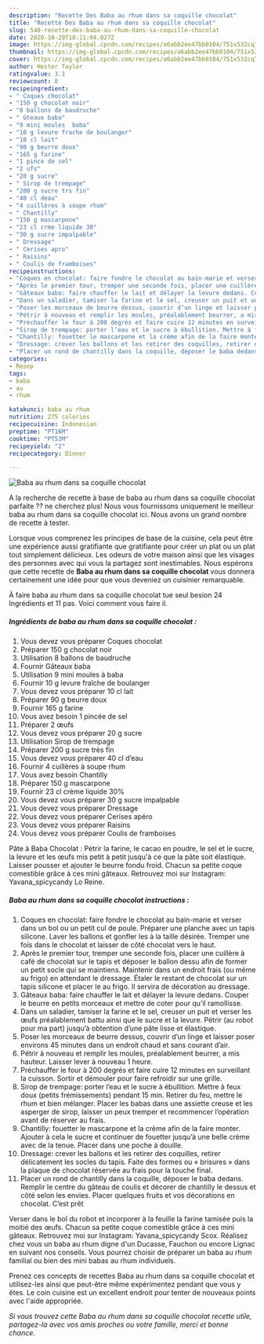 ```yaml
---
description: "Recette Des Baba au rhum dans sa coquille chocolat"
title: "Recette Des Baba au rhum dans sa coquille chocolat"
slug: 540-recette-des-baba-au-rhum-dans-sa-coquille-chocolat
date: 2020-10-20T18:11:04.027Z
image: https://img-global.cpcdn.com/recipes/a6abb2ee47bb0104/751x532cq70/baba-au-rhum-dans-sa-coquille-chocolat-photo-principale-de-la-recette.jpg
thumbnail: https://img-global.cpcdn.com/recipes/a6abb2ee47bb0104/751x532cq70/baba-au-rhum-dans-sa-coquille-chocolat-photo-principale-de-la-recette.jpg
cover: https://img-global.cpcdn.com/recipes/a6abb2ee47bb0104/751x532cq70/baba-au-rhum-dans-sa-coquille-chocolat-photo-principale-de-la-recette.jpg
author: Hester Taylor
ratingvalue: 3.1
reviewcount: 8
recipeingredient:
- " Coques chocolat"
- "150 g chocolat noir"
- "8 ballons de baudruche"
- " Gteaux baba"
- "9 mini moules  baba"
- "10 g levure frache de boulanger"
- "10 cl lait"
- "90 g beurre doux"
- "165 g farine"
- "1 pince de sel"
- "2 ufs"
- "20 g sucre"
- " Sirop de trempage"
- "200 g sucre trs fin"
- "40 cl deau"
- "4 cuillères à soupe rhum"
- " Chantilly"
- "150 g mascarpone"
- "23 cl crme liquide 30"
- "30 g sucre impalpable"
- " Dressage"
- " Cerises apro"
- " Raisins"
- " Coulis de framboises"
recipeinstructions:
- "Coques en chocolat: faire fondre le chocolat au bain-marie et verser dans un bol ou un petit cul de poule. Préparer une planche avec un tapis silicone. Laver les ballons et gonfler les à la taille désirée. Tremper une fois dans le chocolat et laisser de côté chocolat vers le haut."
- "Après le premier tour, tremper une seconde fois, placer une cuillère à café de chocolat sur le tapis et déposer le ballon dessu afin de former un petit socle qui se maintiens. Maintenir dans un endroit frais (ou même au frigo) en attendant le dressage. Étaler le restant de chocolat sur un tapis silicone et placer le au frigo. Il servira de décoration au dressage."
- "Gâteaux baba: faire chauffer le lait et délayer la levure dedans. Couper le beurre en petits morceaux et mettre de coter pour qu’il ramollisse."
- "Dans un saladier, tamiser la farine et le sel, creuser un puit et verser les œufs préalablement battu ainsi que le sucre et la levure. Pétrir (au robot pour ma part) jusqu’à obtention d’une pâte lisse et élastique."
- "Poser les morceaux de beurre dessus, couvrir d’un linge et laisser poser environs 45 minutes dans un endroit chaud et sans courant d’air."
- "Pétrir à nouveau et remplir les moules, préalablement beurrer, a mis hauteur. Laisser lever à nouveau 1 heure."
- "Préchauffer le four à 200 degrés et faire cuire 12 minutes en surveillant la cuisson. Sortir et démouler pour faire refroidir sur une grille."
- "Sirop de trempage: porter l’eau et le sucre à ébullition. Mettre à feux doux (petits frémissements) pendant 15 min. Retirer du feu, mettre le rhum et bien mélanger. Placer les babas dans une assiette creuse et les asperger de sirop, laisser un peux tremper et recommencer l’opération avant de réserver au frais."
- "Chantilly: fouetter le mascarpone et la crème afin de la faire monter. Ajouter à cela le sucre et continuer de fouetter jusqu’à une belle crème avec de la tenue. Placer dans une poche à douille."
- "Dressage: crever les ballons et les retirer des coquilles, retirer délicatement les socles du tapis. Faite des formes ou « brisures » dans la plaque de chocolat réservée au frais pour la touche final."
- "Placer un rond de chantilly dans la coquille, déposer le baba dedans. Remplir le centre du gâteau de coulis et décorer de chantilly le dessus et côté selon les envies. Placer quelques fruits et vos décorations en chocolat. C’est prêt"
categories:
- Resep
tags:
- baba
- au
- rhum

katakunci: baba au rhum 
nutrition: 275 calories
recipecuisine: Indonesian
preptime: "PT16M"
cooktime: "PT53M"
recipeyield: "2"
recipecategory: Dinner

---
```



![Baba au rhum dans sa coquille chocolat](https://img-global.cpcdn.com/recipes/a6abb2ee47bb0104/751x532cq70/baba-au-rhum-dans-sa-coquille-chocolat-photo-principale-de-la-recette.jpg)

A la recherche de recette à base de baba au rhum dans sa coquille chocolat parfaite ?? ne cherchez plus! Nous vous fournissons uniquement le meilleur baba au rhum dans sa coquille chocolat ici. Nous avons un grand nombre de recette à tester.

Lorsque vous comprenez les principes de base de la cuisine, cela peut être une expérience aussi gratifiante que gratifiante pour créer un plat ou un plat tout simplement délicieux. Les odeurs de votre maison ainsi que les visages des personnes avec qui vous la partagez sont inestimables. Nous espérons que cette recette de <strong> Baba au rhum dans sa coquille chocolat </strong> vous donnera certainement une idée pour que vous deveniez un cuisinier remarquable.

<!--inarticleads1-->

À faire baba au rhum dans sa coquille chocolat tue seul besion 24 Ingrédients et 11 pas. Voici comment vous faire il.

##### Ingrédients de baba au rhum dans sa coquille chocolat :

1. Vous devez vous préparer  Coques chocolat
1. Préparer 150 g chocolat noir
1. Utilisation 8 ballons de baudruche
1. Fournir  Gâteaux baba
1. Utilisation 9 mini moules à baba
1. Fournir 10 g levure fraîche de boulanger
1. Vous devez vous préparer 10 cl lait
1. Préparer 90 g beurre doux
1. Fournir 165 g farine
1. Vous avez besoin 1 pincée de sel
1. Préparer 2 œufs
1. Vous devez vous préparer 20 g sucre
1. Utilisation  Sirop de trempage
1. Préparer 200 g sucre très fin
1. Vous devez vous préparer 40 cl d’eau
1. Fournir 4 cuillères à soupe rhum
1. Vous avez besoin  Chantilly
1. Préparer 150 g mascarpone
1. Fournir 23 cl crème liquide 30%
1. Vous devez vous préparer 30 g sucre impalpable
1. Vous devez vous préparer  Dressage
1. Vous devez vous préparer  Cerises apéro
1. Vous devez vous préparer  Raisins
1. Vous devez vous préparer  Coulis de framboises


Pâte à Baba Chocolat : Pétrir la farine, le cacao en poudre, le sel et le sucre, la levure et les œufs mis petit à petit jusqu&#39;à ce que la pâte soit élastique. Laisser pousser et ajouter le beurre fondu froid. Chacun sa petite coque comestible grâce à ces mini gâteaux. Retrouvez moi sur Instagram: Yavana_spicycandy Lo Reine. 

<!--inarticleads2-->

##### Baba au rhum dans sa coquille chocolat instructions :

1. Coques en chocolat: faire fondre le chocolat au bain-marie et verser dans un bol ou un petit cul de poule. Préparer une planche avec un tapis silicone. Laver les ballons et gonfler les à la taille désirée. Tremper une fois dans le chocolat et laisser de côté chocolat vers le haut.
1. Après le premier tour, tremper une seconde fois, placer une cuillère à café de chocolat sur le tapis et déposer le ballon dessu afin de former un petit socle qui se maintiens. Maintenir dans un endroit frais (ou même au frigo) en attendant le dressage. Étaler le restant de chocolat sur un tapis silicone et placer le au frigo. Il servira de décoration au dressage.
1. Gâteaux baba: faire chauffer le lait et délayer la levure dedans. Couper le beurre en petits morceaux et mettre de coter pour qu’il ramollisse.
1. Dans un saladier, tamiser la farine et le sel, creuser un puit et verser les œufs préalablement battu ainsi que le sucre et la levure. Pétrir (au robot pour ma part) jusqu’à obtention d’une pâte lisse et élastique.
1. Poser les morceaux de beurre dessus, couvrir d’un linge et laisser poser environs 45 minutes dans un endroit chaud et sans courant d’air.
1. Pétrir à nouveau et remplir les moules, préalablement beurrer, a mis hauteur. Laisser lever à nouveau 1 heure.
1. Préchauffer le four à 200 degrés et faire cuire 12 minutes en surveillant la cuisson. Sortir et démouler pour faire refroidir sur une grille.
1. Sirop de trempage: porter l’eau et le sucre à ébullition. Mettre à feux doux (petits frémissements) pendant 15 min. Retirer du feu, mettre le rhum et bien mélanger. Placer les babas dans une assiette creuse et les asperger de sirop, laisser un peux tremper et recommencer l’opération avant de réserver au frais.
1. Chantilly: fouetter le mascarpone et la crème afin de la faire monter. Ajouter à cela le sucre et continuer de fouetter jusqu’à une belle crème avec de la tenue. Placer dans une poche à douille.
1. Dressage: crever les ballons et les retirer des coquilles, retirer délicatement les socles du tapis. Faite des formes ou « brisures » dans la plaque de chocolat réservée au frais pour la touche final.
1. Placer un rond de chantilly dans la coquille, déposer le baba dedans. Remplir le centre du gâteau de coulis et décorer de chantilly le dessus et côté selon les envies. Placer quelques fruits et vos décorations en chocolat. C’est prêt


Verser dans le bol du robot et incorporer à la feuille la farine tamisée puis la moitié des œufs. Chacun sa petite coque comestible grâce à ces mini gâteaux. Retrouvez moi sur Instagram: Yavana_spicycandy Scox. Réalisez chez vous un baba au rhum digne d&#39;un Ducasse, Fauchon ou encore Lignac en suivant nos conseils. Vous pourrez choisir de préparer un baba au rhum familial ou bien des mini babas au rhum individuels. 

<!--inarticleads1-->

<p>
Prenez ces concepts de recettes Baba au rhum dans sa coquille chocolat et utilisez-les ainsi que peut-être même expérimentez pendant que vous y êtes. Le coin cuisine est un excellent endroit pour tenter de nouveaux points avec l'aide appropriée.
</p>

<p>
<i>Si vous trouvez cette Baba au rhum dans sa coquille chocolat recette utile, partagez-la avec vos amis proches ou votre famille, merci et bonne chance.</i>
</p>
